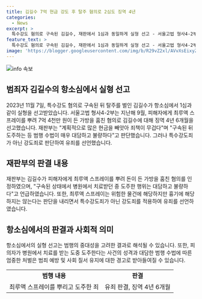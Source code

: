 ```yaml
---
title: 김길수 7억 현금 강도 후 탈주 혐의로 2심도 징역 4년
categories:
  - News
excerpt: >
  특수강도 혐의로 구속된 김길수, 재판에서 1심과 동일하게 실형 선고 - 서울고법 형사4-2부는 김길수에게 피해자에게 최루액 스프레이를 뿌려 74억원을 훔친 혐의로 징역 4년 6개월을 선고했다. 재판부는 범행 수법을 대담하고 불량하다며 죄책이 무거워 매우 엄격한 판단을 내렸지만, 최루액 스프레이는 특수강도죄가 아닌 강도죄로 판단했다.
feature_text: >
  특수강도 혐의로 구속된 김길수, 재판에서 1심과 동일하게 실형 선고 - 서울고법 형사4-2부는 김길수에게 피해자에게 최루액 스프레이를 뿌려 74억원을 훔친 혐의로 징역 4년 6개월을 선고했다. 재판부는 범행 수법을 대담하고 불량하다며 죄책이 무거워 매우 엄격한 판단을 내렸지만, 최루액 스프레이는 특수강도죄가 아닌 강도죄로 판단했다.
image: 'https://blogger.googleusercontent.com/img/b/R29vZ2xl/AVvXsEixyZcFfHzMRdzZMjFBmAUKJYCLCGyLL1o632UiGVXcaFdKo_bkvkuCioo0uUKlGfBVcT3P84aROyZIXSBEx3Aw5nCQ3pTgDom1WDC4m8eifvWiAmWEEVb4x6G_l8C0QH225ldMjyaFvpxGEBGNO37VmDTDMHGhJPq73UglMfDca1-0aw/s1600/blogspot.png'
---
```


<p><img src="https://blogger.googleusercontent.com/img/b/R29vZ2xl/AVvXsEixyZcFfHzMRdzZMjFBmAUKJYCLCGyLL1o632UiGVXcaFdKo_bkvkuCioo0uUKlGfBVcT3P84aROyZIXSBEx3Aw5nCQ3pTgDom1WDC4m8eifvWiAmWEEVb4x6G_l8C0QH225ldMjyaFvpxGEBGNO37VmDTDMHGhJPq73UglMfDca1-0aw/s1600/blogspot.png" alt="info 속보" /></p>

<h2 data-ke-size="size26">범죄자 김길수의 항소심에서 실형 선고</h2>

<p data-ke-size="size16">2023년 11월 7일, 특수강도 혐의로 구속된 뒤 탈주를 벌인 김길수가 항소심에서 1심과 같이 실형을 선고받았습니다. 서울고법 형사4-2부는 지난해 9월, 피해자에게 최루액 스프레이를 뿌려 7억 4천만 원이 든 가방을 훔친 혐의로 김길수에 대해 징역 4년 6개월을 선고했습니다. 재판부는 "계획적으로 많은 현금을 빼앗아 죄책이 무겁다"며 "구속된 뒤 도주하는 등 범행 수법이 매우 대담하고 불량하다"고 판단했습니다. 그러나 특수강도죄가 아닌 강도죄로 판단하여 유죄를 선언했습니다.</p>

<h2 data-ke-size="size26">재판부의 판결 내용</h2>

<p data-ke-size="size16">재판부는 김길수가 피해자에게 최루액 스프레이를 뿌려 돈이 든 가방을 훔친 혐의를 인정하였으며, "구속된 상태에서 병원에서 치료받던 중 도주한 행위는 대담하고 불량하다"고 언급하였습니다. 또한, 최루액 스프레이는 위험한 물건에 해당하지만 흉기에 해당하지는 않는다는 판단을 내리면서 특수강도죄가 아닌 강도죄를 적용하여 유죄를 선언하였습니다.</p>

<h2 data-ke-size="size26">항소심에서의 판결과 사회적 의미</h2>

<p data-ke-size="size16">항소심에서의 실형 선고는 범행의 중대성을 고려한 결과로 해석될 수 있습니다. 또한, 피의자가 병원에서 치료를 받는 도중 도주한다는 사건의 성격과 대담한 범행 수법에 따른 엄중한 처벌은 범죄 예방 및 사회 질서 유지에 대한 경고로 받아들여질 수 있습니다.</p>

<table>
    <tr>
        <td style="text-align: center; height: 17px;"><b>범행 내용</b></td>
        <td style="text-align: center; height: 17px;"><b>판결</b></td>
    </tr>
    <tr>
        <td style="text-align: center; height: 17px;">최루액 스프레이를 뿌리고 도주한 죄</td>
        <td style="text-align: center; height: 17px;">유죄 판결, 징역 4년 6개월</td>
    </tr>
</table>

<p data-ke-size="size16">&nbsp;</p>

